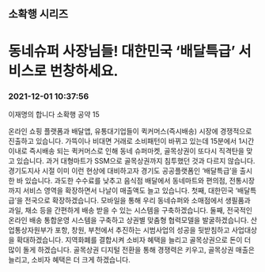 ## 소확행 시리즈
# 동네슈퍼 사장님들! 대한민국 ‘배달특급’ 서비스로 번창하세요.
### 2021-12-01 10:37:56

이재명의 합니다 소확행 공약 15



온라인 쇼핑 플랫폼과 배달앱, 유통대기업들이 퀵커머스(즉시배송) 시장에 경쟁적으로 진출하고 있습니다.
가뜩이나 비대면 거래로 소비패턴이 바뀌고 있는데 15분에서 1시간 이내로 즉시배송 되는 퀵커머스로 인해 동네 슈퍼마켓, 골목상권이 또다시 직격탄을 맞고 있습니다. 
과거 대형마트가 SSM으로 골목상권까지 침투했던 것과 다르지 않습니다.
경기도지사 시절 이미 이런 현상에 대비하고자 경기도 공공플랫폼인 ‘배달특급’을 출시한 바 있습니다.
과도한 수수료를 낮추고 음식점 배달에서 동네마트와 편의점, 전통시장까지 서비스 영역을 확장하면서 나날이 매출액도 늘고 있습니다. 
첫째, 대한민국 ‘배달특급’을 전국으로 확장하겠습니다. 모바일을 통해 우리 동네슈퍼와 소매점에서 생필품과 과일, 채소 등을 간편하게 배송 받을 수 있는 시스템을 구축하겠습니다. 
둘째, 전국적인 온라인 배송 통합운영 시스템을 구축하고 상권별 맞춤형 협력모델을 발굴하겠습니다.
 산업통상자원부가 포항, 창원, 부천에서 추진하는 시범사업의 성공을 뒷받침하고 사업대상을 확대하겠습니다. 
지역화폐를 결합시켜 소비자 혜택을 늘리고 골목상권으로 돈이 더 많이 돌게 하겠습니다. 
골목상권 디지털 전환을 통해 경쟁력은 키우고, 골목상권 매출은 늘리고, 소비자 혜택은 더 크게 하겠습니다.
